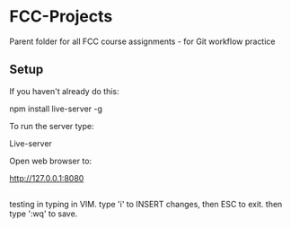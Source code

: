 # FCC-Projects
Parent folder for all FCC course assignments - for Git workflow practice

## Setup

If you haven't already do this:

npm install live-server -g

To run the server type:

Live-server

Open web browser to:

http://127.0.0.1:8080

##

testing in typing in VIM.
type 'i' to INSERT changes, then ESC to exit.  then type  ':wq' to save.